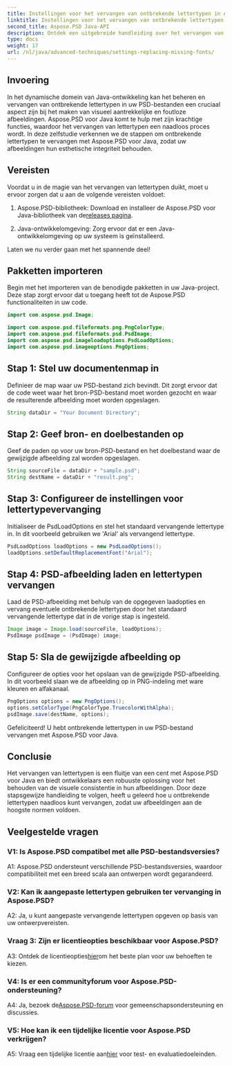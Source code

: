 ```yaml
---
title: Instellingen voor het vervangen van ontbrekende lettertypen in Aspose.PSD voor Java
linktitle: Instellingen voor het vervangen van ontbrekende lettertypen
second_title: Aspose.PSD Java-API
description: Ontdek een uitgebreide handleiding over het vervangen van ontbrekende lettertypen in Aspose.PSD voor Java. Verbeter uw afbeeldingsontwerp met naadloos lettertypebeheer.
type: docs
weight: 17
url: /nl/java/advanced-techniques/settings-replacing-missing-fonts/
---
```

## Invoering

In het dynamische domein van Java-ontwikkeling kan het beheren en vervangen van ontbrekende lettertypen in uw PSD-bestanden een cruciaal aspect zijn bij het maken van visueel aantrekkelijke en foutloze afbeeldingen. Aspose.PSD voor Java komt te hulp met zijn krachtige functies, waardoor het vervangen van lettertypen een naadloos proces wordt. In deze zelfstudie verkennen we de stappen om ontbrekende lettertypen te vervangen met Aspose.PSD voor Java, zodat uw afbeeldingen hun esthetische integriteit behouden.

## Vereisten

Voordat u in de magie van het vervangen van lettertypen duikt, moet u ervoor zorgen dat u aan de volgende vereisten voldoet:

1.  Aspose.PSD-bibliotheek: Download en installeer de Aspose.PSD voor Java-bibliotheek van de[releases pagina](https://releases.aspose.com/psd/java/).

2. Java-ontwikkelomgeving: Zorg ervoor dat er een Java-ontwikkelomgeving op uw systeem is geïnstalleerd.

Laten we nu verder gaan met het spannende deel!

## Pakketten importeren

Begin met het importeren van de benodigde pakketten in uw Java-project. Deze stap zorgt ervoor dat u toegang heeft tot de Aspose.PSD functionaliteiten in uw code.

```java
import com.aspose.psd.Image;

import com.aspose.psd.fileformats.png.PngColorType;
import com.aspose.psd.fileformats.psd.PsdImage;
import com.aspose.psd.imageloadoptions.PsdLoadOptions;
import com.aspose.psd.imageoptions.PngOptions;
```

## Stap 1: Stel uw documentenmap in

Definieer de map waar uw PSD-bestand zich bevindt. Dit zorgt ervoor dat de code weet waar het bron-PSD-bestand moet worden gezocht en waar de resulterende afbeelding moet worden opgeslagen.

```java
String dataDir = "Your Document Directory";
```

## Stap 2: Geef bron- en doelbestanden op

Geef de paden op voor uw bron-PSD-bestand en het doelbestand waar de gewijzigde afbeelding zal worden opgeslagen.

```java
String sourceFile = dataDir + "sample.psd";
String destName = dataDir + "result.png";
```

## Stap 3: Configureer de instellingen voor lettertypevervanging

Initialiseer de PsdLoadOptions en stel het standaard vervangende lettertype in. In dit voorbeeld gebruiken we 'Arial' als vervangend lettertype.

```java
PsdLoadOptions loadOptions = new PsdLoadOptions();
loadOptions.setDefaultReplacementFont("Arial");
```

## Stap 4: PSD-afbeelding laden en lettertypen vervangen

Laad de PSD-afbeelding met behulp van de opgegeven laadopties en vervang eventuele ontbrekende lettertypen door het standaard vervangende lettertype dat in de vorige stap is ingesteld.

```java
Image image = Image.load(sourceFile, loadOptions);
PsdImage psdImage = (PsdImage) image;
```

## Stap 5: Sla de gewijzigde afbeelding op

Configureer de opties voor het opslaan van de gewijzigde PSD-afbeelding. In dit voorbeeld slaan we de afbeelding op in PNG-indeling met ware kleuren en alfakanaal.

```java
PngOptions options = new PngOptions();
options.setColorType(PngColorType.TruecolorWithAlpha);
psdImage.save(destName, options);
```

Gefeliciteerd! U hebt ontbrekende lettertypen in uw PSD-bestand vervangen met Aspose.PSD voor Java.

## Conclusie

Het vervangen van lettertypen is een fluitje van een cent met Aspose.PSD voor Java en biedt ontwikkelaars een robuuste oplossing voor het behouden van de visuele consistentie in hun afbeeldingen. Door deze stapsgewijze handleiding te volgen, heeft u geleerd hoe u ontbrekende lettertypen naadloos kunt vervangen, zodat uw afbeeldingen aan de hoogste normen voldoen.

## Veelgestelde vragen

### V1: Is Aspose.PSD compatibel met alle PSD-bestandsversies?

A1: Aspose.PSD ondersteunt verschillende PSD-bestandsversies, waardoor compatibiliteit met een breed scala aan ontwerpen wordt gegarandeerd.

### V2: Kan ik aangepaste lettertypen gebruiken ter vervanging in Aspose.PSD?

A2: Ja, u kunt aangepaste vervangende lettertypen opgeven op basis van uw ontwerpvereisten.

### Vraag 3: Zijn er licentieopties beschikbaar voor Aspose.PSD?

 A3: Ontdek de licentieopties[hier](https://purchase.aspose.com/buy)om het beste plan voor uw behoeften te kiezen.

### V4: Is er een communityforum voor Aspose.PSD-ondersteuning?

 A4: Ja, bezoek de[Aspose.PSD-forum](https://forum.aspose.com/c/psd/34) voor gemeenschapsondersteuning en discussies.

### V5: Hoe kan ik een tijdelijke licentie voor Aspose.PSD verkrijgen?

 A5: Vraag een tijdelijke licentie aan[hier](https://purchase.aspose.com/temporary-license/) voor test- en evaluatiedoeleinden.